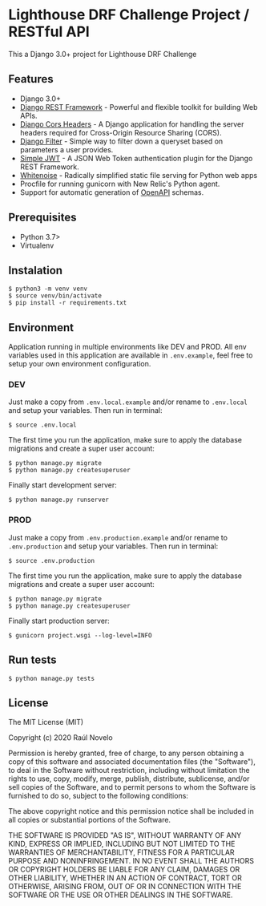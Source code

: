 # Lighthouse DRF Challenge Project / RESTful API

This a Django 3.0+ project for Lighthouse DRF Challenge

## Features

- Django 3.0+
- [Django REST Framework](https://www.django-rest-framework.org/) - Powerful and flexible toolkit for building Web APIs.
- [Django Cors Headers](https://pypi.org/project/django-cors-headers/) - A Django application for handling the server headers required for Cross-Origin Resource Sharing (CORS).
- [Django Filter](https://django-filter.readthedocs.io/en/stable/) - Simple way to filter down a queryset based on parameters a user provides.
- [Simple JWT](https://django-rest-framework-simplejwt.readthedocs.io/en/latest/) - A JSON Web Token authentication plugin for the Django REST Framework.
- [Whitenoise](http://whitenoise.evans.io/en/stable/) - Radically simplified static file serving for Python web apps
- Procfile for running gunicorn with New Relic's Python agent.
- Support for automatic generation of [OpenAPI](https://www.openapis.org/) schemas.

## Prerequisites

- Python 3.7>
- Virtualenv

## Instalation

    $ python3 -m venv venv
    $ source venv/bin/activate
    $ pip install -r requirements.txt

## Environment

Application running in multiple environments like DEV and PROD. All env variables used in this application are available in `.env.example`, feel free to setup your own environment configuration.

### DEV

Just make a copy from `.env.local.example` and/or rename to `.env.local` and setup your variables. Then run in terminal:

    $ source .env.local

The first time you run the application, make sure to apply the database migrations and create a super user account:

    $ python manage.py migrate
    $ python manage.py createsuperuser

Finally start development server:

    $ python manage.py runserver

### PROD

Just make a copy from `.env.production.example` and/or rename to `.env.production` and setup your variables. Then run in terminal:

    $ source .env.production

The first time you run the application, make sure to apply the database migrations and create a super user account:

    $ python manage.py migrate
    $ python manage.py createsuperuser

Finally start production server:

    $ gunicorn project.wsgi --log-level=INFO

## Run tests

    $ python manage.py tests

## License

The MIT License (MIT)

Copyright (c) 2020 Raúl Novelo

Permission is hereby granted, free of charge, to any person obtaining a copy of
this software and associated documentation files (the "Software"), to deal in
the Software without restriction, including without limitation the rights to
use, copy, modify, merge, publish, distribute, sublicense, and/or sell copies
of the Software, and to permit persons to whom the Software is furnished to do
so, subject to the following conditions:

The above copyright notice and this permission notice shall be included in all
copies or substantial portions of the Software.

THE SOFTWARE IS PROVIDED "AS IS", WITHOUT WARRANTY OF ANY KIND, EXPRESS OR
IMPLIED, INCLUDING BUT NOT LIMITED TO THE WARRANTIES OF MERCHANTABILITY,
FITNESS FOR A PARTICULAR PURPOSE AND NONINFRINGEMENT. IN NO EVENT SHALL THE
AUTHORS OR COPYRIGHT HOLDERS BE LIABLE FOR ANY CLAIM, DAMAGES OR OTHER
LIABILITY, WHETHER IN AN ACTION OF CONTRACT, TORT OR OTHERWISE, ARISING FROM,
OUT OF OR IN CONNECTION WITH THE SOFTWARE OR THE USE OR OTHER DEALINGS IN THE
SOFTWARE.
